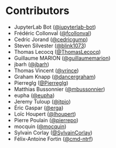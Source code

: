 # Contributors

* JupyterLab Bot ([@jupyterlab-bot](https://crowdin.com/profile/jupyterlab-bot))
* Frédéric Collonval ([@fcollonval](https://crowdin.com/profile/fcollonval))
* Cedric Jorand ([@cedricgump](https://crowdin.com/profile/cedricgump))
* Steven Silvester ([@blink1073](https://crowdin.com/profile/blink1073))
* Thomas Lecocq ([@ThomasLecocq](https://crowdin.com/profile/ThomasLecocq))
* Guillaume MARION ([@guillaumemarion](https://crowdin.com/profile/guillaumemarion))
* jbarh ([@jbarh](https://crowdin.com/profile/jbarh))
* Thomas Vincent ([@vrince](https://crowdin.com/profile/vrince))
* Graham Knapp ([@dancergraham](https://crowdin.com/profile/dancergraham))
* Pierreglg ([@Pierreglg](https://crowdin.com/profile/Pierreglg))
* Matthias Bussonnier ([@mbussonnier](https://crowdin.com/profile/mbussonnier))
* eupha ([@eupha](https://crowdin.com/profile/eupha))
* Jeremy Tuloup ([@jtpio](https://crowdin.com/profile/jtpio))
* Éric Gaspar ([@erga](https://crowdin.com/profile/erga))
* Loïc Houpert ([@lhoupert](https://crowdin.com/profile/lhoupert))
* Pierre Poulain ([@pierrepo](https://crowdin.com/profile/pierrepo))
* mocquin ([@mocquin](https://crowdin.com/profile/mocquin))
* Sylvain Corlay ([@SylvainCorlay](https://crowdin.com/profile/SylvainCorlay))
* Félix-Antoine Fortin ([@cmd-ntrf](https://crowdin.com/profile/cmd-ntrf))
